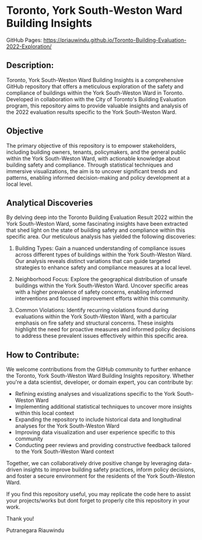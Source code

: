 # Toronto, York South-Weston Ward Building Insights

GitHub Pages: https://priauwindu.github.io/Toronto-Building-Evaluation-2022-Exploration/ 

## Description:

Toronto, York South-Weston Ward Building Insights is a comprehensive GitHub repository that offers a meticulous exploration of the safety and compliance of buildings within the York South-Weston Ward in Toronto. Developed in collaboration with the City of Toronto's Building Evaluation program, this repository aims to provide valuable insights and analysis of the 2022 evaluation results specific to the York South-Weston Ward.

## Objective

The primary objective of this repository is to empower stakeholders, including building owners, tenants, policymakers, and the general public within the York South-Weston Ward, with actionable knowledge about building safety and compliance. Through statistical techniques and immersive visualizations, the aim is to uncover significant trends and patterns, enabling informed decision-making and policy development at a local level.

## Analytical Discoveries

By delving deep into the Toronto Building Evaluation Result 2022 within the York South-Weston Ward, some fascinating insights have been extracted that shed light on the state of building safety and compliance within this specific area. Our meticulous analysis has yielded the following discoveries:

1. Building Types: Gain a nuanced understanding of compliance issues across different types of buildings within the York South-Weston Ward. Our analysis reveals distinct variations that can guide targeted strategies to enhance safety and compliance measures at a local level.

2. Neighborhood Focus: Explore the geographical distribution of unsafe buildings within the York South-Weston Ward. Uncover specific areas with a higher prevalence of safety concerns, enabling informed interventions and focused improvement efforts within this community.

3. Common Violations: Identify recurring violations found during evaluations within the York South-Weston Ward, with a particular emphasis on fire safety and structural concerns. These insights highlight the need for proactive measures and informed policy decisions to address these prevalent issues effectively within this specific area.

## How to Contribute:

We welcome contributions from the GitHub community to further enhance the Toronto, York South-Weston Ward Building Insights repository. Whether you're a data scientist, developer, or domain expert, you can contribute by:

- Refining existing analyses and visualizations specific to the York South-Weston Ward
- Implementing additional statistical techniques to uncover more insights within this local context
- Expanding the repository to include historical data and longitudinal analyses for the York South-Weston Ward
- Improving data visualization and user experience specific to this community
- Conducting peer reviews and providing constructive feedback tailored to the York South-Weston Ward context

Together, we can collaboratively drive positive change by leveraging data-driven insights to improve building safety practices, inform policy decisions, and foster a secure environment for the residents of the York South-Weston Ward.

If you find this repository useful, you may replicate the code here to assist your projects/works but dont forget to properly cite this repository in your work.

Thank you!

Putranegara Riauwindu
